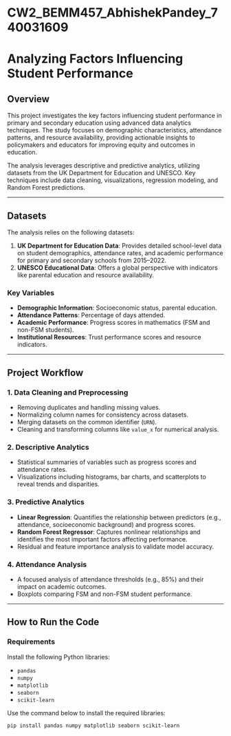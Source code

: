 # CW2_BEMM457_AbhishekPandey_740031609
# **Analyzing Factors Influencing Student Performance**

## **Overview**
This project investigates the key factors influencing student performance in primary and secondary education using advanced data analytics techniques. The study focuses on demographic characteristics, attendance patterns, and resource availability, providing actionable insights to policymakers and educators for improving equity and outcomes in education.

The analysis leverages descriptive and predictive analytics, utilizing datasets from the UK Department for Education and UNESCO. Key techniques include data cleaning, visualizations, regression modeling, and Random Forest predictions.

---

## **Datasets**
The analysis relies on the following datasets:
1. **UK Department for Education Data**: Provides detailed school-level data on student demographics, attendance rates, and academic performance for primary and secondary schools from 2015–2022.
2. **UNESCO Educational Data**: Offers a global perspective with indicators like parental education and resource availability.

### **Key Variables**
- **Demographic Information**: Socioeconomic status, parental education.
- **Attendance Patterns**: Percentage of days attended.
- **Academic Performance**: Progress scores in mathematics (FSM and non-FSM students).
- **Institutional Resources**: Trust performance scores and resource indicators.

---

## **Project Workflow**
### **1. Data Cleaning and Preprocessing**
- Removing duplicates and handling missing values.
- Normalizing column names for consistency across datasets.
- Merging datasets on the common identifier (`URN`).
- Cleaning and transforming columns like `value_x` for numerical analysis.

### **2. Descriptive Analytics**
- Statistical summaries of variables such as progress scores and attendance rates.
- Visualizations including histograms, bar charts, and scatterplots to reveal trends and disparities.

### **3. Predictive Analytics**
- **Linear Regression**: Quantifies the relationship between predictors (e.g., attendance, socioeconomic background) and progress scores.
- **Random Forest Regressor**: Captures nonlinear relationships and identifies the most important factors affecting performance.
- Residual and feature importance analysis to validate model accuracy.

### **4. Attendance Analysis**
- A focused analysis of attendance thresholds (e.g., 85%) and their impact on academic outcomes.
- Boxplots comparing FSM and non-FSM student performance.

---

## **How to Run the Code**
### **Requirements**
Install the following Python libraries:
- `pandas`
- `numpy`
- `matplotlib`
- `seaborn`
- `scikit-learn`

Use the command below to install the required libraries:
```bash
pip install pandas numpy matplotlib seaborn scikit-learn
